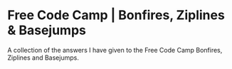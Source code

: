 # Free Code Camp | Bonfires, Ziplines &amp; Basejumps
A collection of the answers I have given to the Free Code Camp Bonfires, Ziplines and Basejumps.

